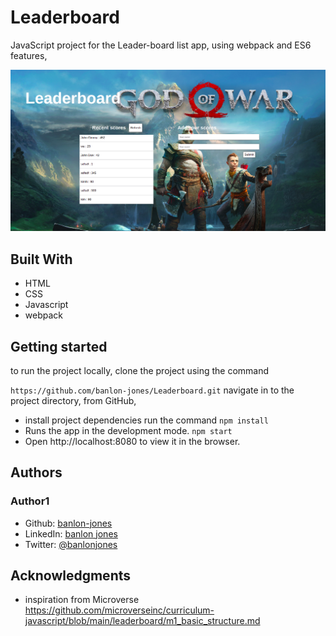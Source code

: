 # Leaderboard
JavaScript project for the Leader-board list app, using webpack and ES6 features,

![app-screenshot](./Screenshot.png)

## Built With 
 - HTML
 - CSS
 - Javascript
 - webpack 
## Getting started
to run the project locally, clone the project using the command 

`https://github.com/banlon-jones/Leaderboard.git`
navigate in to the project directory, from GitHub,
- install project dependencies run the command
`npm install`
- Runs the app in the development mode. `npm start`
- Open http://localhost:8080 to view it in the browser.


## Authors

### Author1
 - Github: [banlon-jones](https://github.com/banlon-jones)
 - LinkedIn: [banlon jones](https://www.linkedin.com/in/banlon-jones-b0205812a)
 - Twitter: [@banlonjones](https://twitter.com/banlonjones)

## Acknowledgments

- inspiration from Microverse 
https://github.com/microverseinc/curriculum-javascript/blob/main/leaderboard/m1_basic_structure.md
